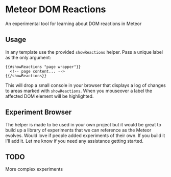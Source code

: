 # Meteor DOM Reactions

An experimental tool for learning about DOM reactions in Meteor

## Usage

In any template use the provided `showReactions` helper. Pass a unique label as the only argument:

    {{#showReactions "page wrapper"}}
      <!-- page content... -->
    {{/showReactions}}

This will drop a small console in your browser that displays a log of changes to areas marked with `showReactions`. When you mouseover a label the affected DOM element will be highlighted.

## Experiment Browser

The helper is made to be used in your own project but it would be great to build up a library of experiments that we can reference as the Meteor evolves. Would love if people added experiments of their own. If you build it I'll add it. Let me know if you need any assistance getting started.

## TODO

More complex experiments
